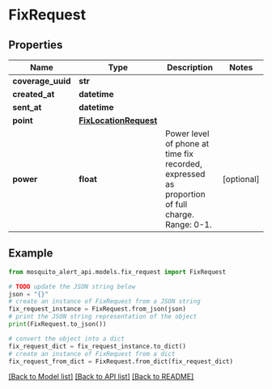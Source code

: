 # FixRequest


## Properties

Name | Type | Description | Notes
------------ | ------------- | ------------- | -------------
**coverage_uuid** | **str** |  | 
**created_at** | **datetime** |  | 
**sent_at** | **datetime** |  | 
**point** | [**FixLocationRequest**](FixLocationRequest.md) |  | 
**power** | **float** | Power level of phone at time fix recorded, expressed as proportion of full charge. Range: 0-1. | [optional] 

## Example

```python
from mosquito_alert_api.models.fix_request import FixRequest

# TODO update the JSON string below
json = "{}"
# create an instance of FixRequest from a JSON string
fix_request_instance = FixRequest.from_json(json)
# print the JSON string representation of the object
print(FixRequest.to_json())

# convert the object into a dict
fix_request_dict = fix_request_instance.to_dict()
# create an instance of FixRequest from a dict
fix_request_from_dict = FixRequest.from_dict(fix_request_dict)
```
[[Back to Model list]](../README.md#documentation-for-models) [[Back to API list]](../README.md#documentation-for-api-endpoints) [[Back to README]](../README.md)


